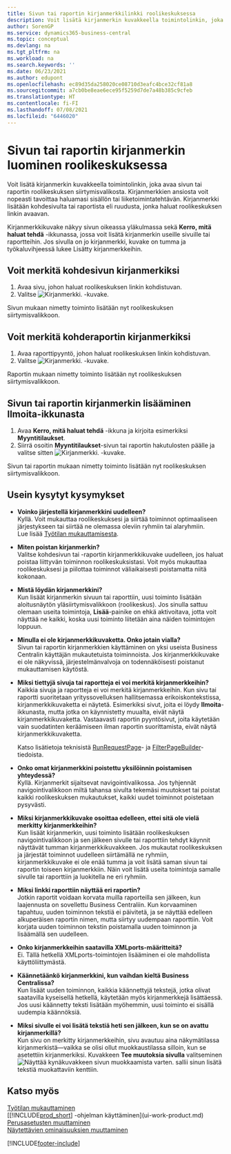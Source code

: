 ```yaml
---
title: Sivun tai raportin kirjanmerkkilinkki roolikeskuksessa
description: Voit lisätä kirjanmerkin kuvakkeella toimintolinkin, joka avaa sivun tai raportin roolikeskuksen siirtymisvalikosta.
author: SorenGP
ms.service: dynamics365-business-central
ms.topic: conceptual
ms.devlang: na
ms.tgt_pltfrm: na
ms.workload: na
ms.search.keywords: ''
ms.date: 06/23/2021
ms.author: edupont
ms.openlocfilehash: ec89d35da258020ce08710d3eafc4bce32cf81a8
ms.sourcegitcommit: a7cb0be8eae6ece95f5259d7de7a48b385c9cfeb
ms.translationtype: HT
ms.contentlocale: fi-FI
ms.lasthandoff: 07/08/2021
ms.locfileid: "6446020"
---
```

# <a name="bookmark-a-page-or-report-on-your-role-center"></a>Sivun tai raportin kirjanmerkin luominen roolikeskuksessa
Voit lisätä kirjanmerkin kuvakkeella toimintolinkin, joka avaa sivun tai raportin roolikeskuksen siirtymisvalikosta. Kirjanmerkkien ansiosta voit nopeasti tavoittaa haluamasi sisällön tai liiketoimintatehtävän. Kirjanmerkki lisätään kohdesivulta tai raportista eli ruudusta, jonka haluat roolikeskuksen linkin avaavan.

Kirjanmerkkikuvake näkyy sivun oikeassa yläkulmassa sekä **Kerro, mitä haluat tehdä** -ikkunassa, jossa voit lisätä kirjanmerkin useille sivuille tai raportteihin. Jos sivulla on jo kirjanmerkki, kuvake on tumma ja työkaluvihjeessä lukee Lisätty kirjanmerkkeihin.

## <a name="to-bookmark-the-target-page"></a>Voit merkitä kohdesivun kirjanmerkiksi
1. Avaa sivu, johon haluat roolikeskuksen linkin kohdistuvan.
2. Valitse ![Kirjanmerkki.](media/ui_bookmark_icon.png "Kirjanmerkki") -kuvake.

Sivun mukaan nimetty toiminto lisätään nyt roolikeskuksen siirtymisvalikkoon.

## <a name="to-bookmark-the-target-report"></a>Voit merkitä kohderaportin kirjanmerkiksi
1. Avaa raporttipyyntö, johon haluat roolikeskuksen linkin kohdistuvan.
2. Valitse ![Kirjanmerkki.](media/ui_bookmark_icon.png "Kirjanmerkki") -kuvake.

Raportin mukaan nimetty toiminto lisätään nyt roolikeskuksen siirtymisvalikkoon.

## <a name="to-bookmark-a-page-or-report-from-the-tell-me-window"></a>Sivun tai raportin kirjanmerkin lisääminen Ilmoita-ikkunasta
1. Avaa **Kerro, mitä haluat tehdä** -ikkuna ja kirjoita esimerkiksi **Myyntitilaukset**.
2. Siirrä osoitin **Myyntitilaukset**-sivun tai raportin hakutulosten päälle ja valitse sitten ![Kirjanmerkki.](media/ui_bookmark_icon.png "Kirjanmerkki") -kuvake.

Sivun tai raportin mukaan nimetty toiminto lisätään nyt roolikeskuksen siirtymisvalikkoon.


## <a name="frequently-asked-questions"></a>Usein kysytyt kysymykset  

- **Voinko järjestellä kirjanmerkkini uudelleen?**  
Kyllä. Voit mukauttaa roolikeskuksesi ja siirtää toiminnot optimaaliseen järjestykseen tai siirtää ne olemassa oleviin ryhmiin tai alaryhmiin.  
Lue lisää [Työtilan mukauttamisesta](ui-personalization-user.md).

- **Miten poistan kirjanmerkin?**  
Valitse kohdesivun tai -raportin kirjanmerkkikuvake uudelleen, jos haluat poistaa liittyvän toiminnon roolikeskuksistasi. Voit myös mukauttaa roolikeskuksesi ja piilottaa toiminnot väliaikaisesti poistamatta niitä kokonaan.

- **Mistä löydän kirjanmerkkini?**  
Kun lisäät kirjanmerkin sivuun tai raporttiin, uusi toiminto lisätään aloitusnäytön yläsiirtymisvalikkoon (roolikeskus). Jos sinulla sattuu olemaan useita toimintoja, **Lisää**-painike on ehkä aktivoitava, jotta voit näyttää ne kaikki, koska uusi toiminto liitetään aina näiden toimintojen loppuun.
<!-- Should we add a screenshot here? -->

- **Minulla ei ole kirjanmerkkikuvaketta. Onko jotain vialla?**  
Sivun tai raportin kirjanmerkkien käyttäminen on yksi useista Business Centralin käyttäjän mukautetuista toiminnoista. Jos kirjanmerkkikuvake ei ole näkyvissä, järjestelmänvalvoja on todennäköisesti poistanut mukauttamisen käytöstä.

- **Miksi tiettyjä sivuja tai raportteja ei voi merkitä kirjanmerkkeihin?**  
Kaikkia sivuja ja raportteja ei voi merkitä kirjanmerkkeihin. Kun sivu tai raportti suoritetaan yrityssovelluksen hallitsemassa erikoiskontekstissa, kirjanmerkkikuvaketta ei näytetä. Esimerkiksi sivut, joita ei löydy **Ilmoita**-ikkunasta, mutta jotka on käynnistetty muualta, eivät näytä kirjanmerkkikuvaketta. Vastaavasti raportin pyyntösivut, joita käytetään vain suodatinten keräämiseen ilman raportin suorittamista, eivät näytä kirjanmerkkikuvaketta.

  Katso lisätietoja teknisistä [RunRequestPage](/dynamics365/business-central/dev-itpro/developer/methods-auto/report/reportinstance-runrequestpage-method)- ja [FilterPageBuilder](/dynamics365/business-central/dev-itpro/developer/methods-auto/filterpagebuilder/filterpagebuilder-data-type)-tiedoista.

- **Onko omat kirjanmerkkini poistettu yksilöinnin poistamisen yhteydessä?**  
Kyllä. Kirjanmerkit sijaitsevat navigointivalikossa. Jos tyhjennät navigointivalikkoon miltä tahansa sivulta tekemäsi muutokset tai poistat kaikki roolikeskuksen mukautukset, kaikki uudet toiminnot poistetaan pysyvästi.

- **Miksi kirjanmerkkikuvake osoittaa edelleen, ettei sitä ole vielä merkitty kirjanmerkkeihin?**  
Kun lisäät kirjanmerkin, uusi toiminto lisätään roolikeskuksen navigointivalikkoon ja sen jälkeen sivulle tai raporttiin tehdyt käynnit näyttävät tumman kirjanmerkkikuvakkeen. Jos mukautat roolikeskuksen ja järjestät toiminnot uudelleen siirtämällä ne ryhmiin, kirjanmerkkikuvake ei ole enää tumma ja voit lisätä saman sivun tai raportin toiseen kirjanmerkkiin. Näin voit lisätä useita toimintoja samalle sivulle tai raporttiin ja luokitella ne eri ryhmiin.

- **Miksi linkki raporttiin näyttää eri raportin?**  
Jotkin raportit voidaan korvata muilla raporteilla sen jälkeen, kun laajennusta on sovellettu Business Centraliin. Kun korvaaminen tapahtuu, uuden toiminnon tekstiä ei päivitetä, ja se näyttää edelleen alkuperäisen raportin nimen, mutta siirtyy uudempaan raporttiin. Voit korjata uuden toiminnon tekstin poistamalla uuden toiminnon ja lisäämällä sen uudelleen.
<!-- For more information on report substitution, see this link UNAVAILABLE AT THIS TIME -->

- **Onko kirjanmerkkeihin saatavilla XMLports-määritteitä?**  
Ei. Tällä hetkellä XMLports-toimintojen lisääminen ei ole mahdollista käyttöliittymästä.

- **Käännetäänkö kirjanmerkkini, kun vaihdan kieltä Business Centralissa?**  
Kun lisäät uuden toiminnon, kaikkia käännettyjä tekstejä, jotka olivat saatavilla kyseisellä hetkellä, käytetään myös kirjanmerkkejä lisättäessä. Jos uusi käännetty teksti lisätään myöhemmin, uusi toiminto ei sisällä uudempia käännöksiä.

- **Miksi sivulle ei voi lisätä tekstiä heti sen jälkeen, kun se on avattu kirjanmerkillä?**<br> Kun sivu on merkitty kirjanmerkkeihin, sivu avautuu aina näkymätilassa kirjanmerkistä&mdash;vaikka se olisi ollut muokkaustilassa silloin, kun se asetettiin kirjanmerkiksi. Kuvakkeen **Tee muutoksia sivulla** valitseminen ![Näyttää kynäkuvakkeen sivun muokkaamista varten.](media/edit-pencil.png) sallii sinun lisätä tekstiä muokattaviin kenttiin.


## <a name="see-also"></a>Katso myös
[Työtilan mukauttaminen](ui-personalization-user.md)  
[[!INCLUDE[prod_short](includes/prod_short.md)] -ohjelman käyttäminen](ui-work-product.md)  
[Perusasetusten muuttaminen](ui-change-basic-settings.md)  
[Näytettävien ominaisuuksien muuttaminen](ui-experiences.md)  


[!INCLUDE[footer-include](includes/footer-banner.md)]